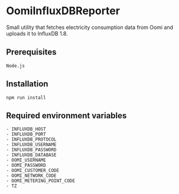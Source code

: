 # OomiInfluxDBReporter

Small utility that fetches electricity consumption data from Oomi and uploads it to InfluxDB 1.8.

## Prerequisites

```
Node.js
```

## Installation

```
npm run install
```

## Required environment variables

```
- INFLUXDB_HOST
- INFLUXDB_PORT
- INFLUXDB_PROTOCOL
- INFLUXDB_USERNAME
- INFLUXDB_PASSWORD
- INFLUXDB_DATABASE
- OOMI_USERNAME
- OOMI_PASSWORD
- OOMI_CUSTOMER_CODE
- OOMI_NETWORK_CODE
- OOMI_METERING_POINT_CODE
- TZ
```
